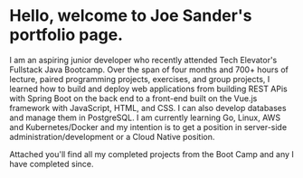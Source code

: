 # Hello, welcome to Joe Sander's portfolio page. 

 I am an aspiring junior developer who recently attended Tech Elevator's Fullstack Java Bootcamp. Over the span of four months and 700+ hours of lecture, paired programming projects, exercises, and group projects, I learned how to build and deploy web applications from building REST APis with Spring Boot on the back end to a front-end built on the Vue.js framework with JavaScript, HTML, and CSS. I can also develop databases and manage them in PostgreSQL. I am currently learning Go, Linux, AWS and Kubernetes/Docker and my intention is to get a position in server-side administration/development or a Cloud Native position. 
 
 Attached you'll find all my completed projects from the Boot Camp and any I have completed since. 


